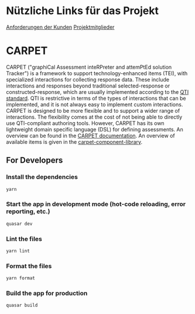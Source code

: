 # Nützliche Links für das Projekt
[Anforderungen der Kunden](https://catalpa-gitlab.fernuni-hagen.de/ks/fapra/fachpraktikum-2024/beta/CARPET/-/wikis/Kundengespr%C3%A4che)
[Projektmitglieder](https://catalpa-gitlab.fernuni-hagen.de/ks/fapra/fachpraktikum-2024/beta/CARPET/-/wikis/Kontaktdaten-und-%C3%BCbliche-Arbeitszeiten-der-Team-Mitglieder)

# CARPET

CARPET ("graphiCal Assessment inteRPreter and attemPtEd solution Tracker") is a framework to support technology-enhanced items (TEI), with specialized interactions for collecting response data. These include interactions and responses beyond traditional selected-response or constructed-response, which are usually implemented according to the [QTI standard](https://www.1edtech.org/standards/qti/index#QTI3).
QTI is restrictive in terms of the types of interactions that can be implemented, and it is not always easy to implement custom interactions. CARPET is designed to be more flexible and to support a wider range of interactions.
The flexibility comes at the cost of not being able to directly use QTI-compliant authoring tools. However, CARPET has its own lightweight domain specific language (DSL) for defining assessments. An overview can be found in the [CARPET documentation](https://aladin.htw-dresden.de/docs/chapters/CARPET/CARPET.html).
An overview of available items is given in the [carpet-component-library](https://htw-aladin.github.io/LOOM/?path=/docs/introduction--docs).

## For Developers

### Install the dependencies

```bash
yarn
```

### Start the app in development mode (hot-code reloading, error reporting, etc.)

```bash
quasar dev
```

### Lint the files

```bash
yarn lint
```

### Format the files

```bash
yarn format
```

### Build the app for production

```bash
quasar build
```
